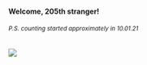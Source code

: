 #### Welcome, 205th stranger!

###### <sup>P.S. counting started approximately in 10.01.21</sup>

<img src="https://kraftwerk28.pp.ua/vcnt.png"></img>
